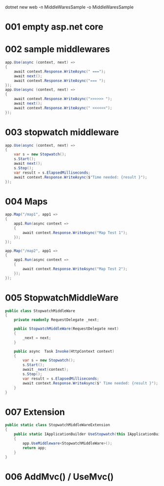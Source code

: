 dotnet new web -n MiddleWaresSample -o MiddleWaresSample

# 001 empty asp.net core

# 002 sample middlewares

~~~ csharp
app.Use(async (context, next) =>
{
    await context.Response.WriteAsync(" ===");
    await next();
    await context.Response.WriteAsync("=== ");
});
app.Use(async (context, next) =>
{
    await context.Response.WriteAsync(">>>>>> ");
    await next();
    await context.Response.WriteAsync(" <<<<<<");
});
~~~

# 003 stopwatch middleware

~~~ csharp
app.Use(async (context, next) =>
{
    var s = new Stopwatch();
    s.Start();
    await next();
    s.Stop();
    var result = s.ElapsedMilliseconds;
    await context.Response.WriteAsync($"Time needed: {result }");
});
~~~

# 004 Maps

~~~ csharp
app.Map("/map1", app1 =>
{
    app1.Run(async context =>
    {
        await context.Response.WriteAsync("Map Test 1");
    });
});

app.Map("/map2", app1 =>
{
    app1.Run(async context =>
    {
        await context.Response.WriteAsync("Map Test 2");
    });
});
~~~

# 005 StopwatchMiddleWare

~~~ csharp
public class StopwatchMiddleWare
{
    private readonly RequestDelegate _next;

    public StopwatchMiddleWare(RequestDelegate next)
    {
        _next = next;
    }

    public async  Task Invoke(HttpContext context)
    {
        var s = new Stopwatch();
        s.Start();
        await _next(context);
        s.Stop();
        var result = s.ElapsedMilliseconds;
        await context.Response.WriteAsync($" Time needed: {result }");
    }
}
~~~

# 007 Extension

~~~ csharp
public static class StopwatchMiddleWareExtension
{
	public static IApplicationBuilder UseStopwatch(this IApplicationBuilder app)
	{
		app.UseMiddleware<StopwatchMiddleWare>();
		return app;
	}
}
~~~

# 006 AddMvc() / UseMvc()